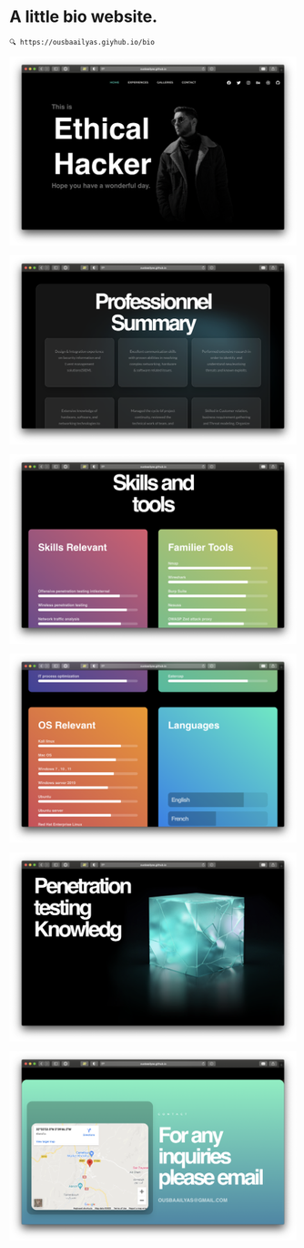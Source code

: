 # A little bio website.

```
🔍 https://ousbaailyas.giyhub.io/bio
```
![alt text](https://github.com/ousbaailyas/bio/blob/master/Screen%20Shot%202022-02-21%20at%2012.23.59%20AM.png)

![alt text](https://github.com/ousbaailyas/bio/blob/master/Screen%20Shot%202022-02-21%20at%2012.24.05%20AM.png)

![alt text](https://github.com/ousbaailyas/bio/blob/master/Screen%20Shot%202022-02-21%20at%2012.24.10%20AM.png)

![alt text](https://github.com/ousbaailyas/bio/blob/master/Screen%20Shot%202022-02-21%20at%2012.24.16%20AM.png)

![alt text](https://github.com/ousbaailyas/bio/blob/master/Screen%20Shot%202022-02-21%20at%2012.24.23%20AM.png)

![alt text](https://github.com/ousbaailyas/bio/blob/master/Screen%20Shot%202022-02-21%20at%2012.24.31%20AM.png)
